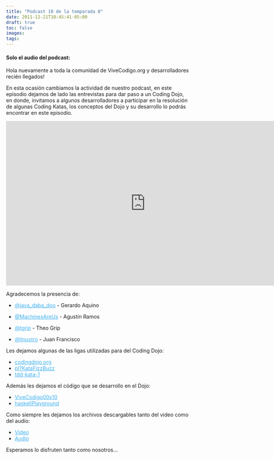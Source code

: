```yaml
---
title: "Podcast 10 de la temporada 0"
date: 2011-12-21T10:45:41-05:00
draft: true
toc: false
images:
tags:
---
```


<h4>Solo el audio del podcast:</h4>

Hola nuevamente a toda la comunidad de ViveCodigo.org y desarrolladores recién llegados!

En esta ocasión cambiamos la actividad de nuestro podcast, en este episodio dejamos de lado las entrevistas para dar paso a un Coding Dojo, en donde, invitamos a algunos desarrolladores a participar en la resolución de algunas Coding Katas, los conceptos del Dojo y su desarrollo lo podrás encontrar en este episodio.

<iframe src="https://player.vimeo.com/video/34008369?h=e74f0ce81f" width="760" height="450" frameborder="0"></iframe>

Agradecemos la presencia de:

+ <a href="https://twitter.com/java_daba_doo" style="color:#3eb0ef;">@java_daba_doo</a> - Gerardo Aquino

+ <a href="https://twitter.com/MachinesAreUs" style="color:#3eb0ef;">@MachinesAreUs</a> - Agustín Ramos

+ <a href="https://twitter.com/tgrip" style="color:#3eb0ef;">@tgrip</a> - Theo Grip

+ <a href="https://twitter.com/linuxtro" style="color:#3eb0ef;">@linuxtro</a> - Juan Francisco

Les dejamos algunas de las ligas utilizadas para del Coding Dojo:

+ <a target="_blank" href="http://codingdojo.org/" style="color:#3eb0ef;"> codingdojo.org </a>
+ <a target="_blank" href="http://codingdojo.org/cgi-bin/wiki.pl?KataFizzBuzz" style="color:#3eb0ef;">pl?KataFizzBuzz </a>
+ <a target="_blank" href="http://osherove.com/tdd-kata-1/" style="color:#3eb0ef;">tdd-kata-1 </a>

Además les dejamos el código que se desarrollo en el Dojo:

+ <a target="_blank" href="https://github.com/synergyj/ViveCodigo00x10" style="color:#3eb0ef;"> ViveCodigo00x10 </a>
+ <a target="_blank" href="https://github.com/MachinesAreUs/haskellPlayground" style="color:#3eb0ef;"> haskellPlayground </a>

Como siempre les dejamos los archivos descargables tanto del video como del audio:

+ <a href="http://s3.amazonaws.com/media.vivecodigo.org/podcast/temporada0/ViveCodigo00x10.mov" style="color:#3eb0ef;">Video</a>
+ <a href="http://s3.amazonaws.com/media.vivecodigo.org/podcast/temporada0/ViveCodigo00x10.mp3" style="color:#3eb0ef;">Audio</a>

Esperamos lo disfruten tanto como nosotros…

